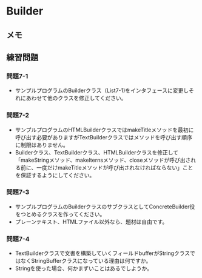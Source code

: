 # Builder

## メモ

## 練習問題

### 問題7-1

- サンプルプログラムのBuilderクラス（List7-1)をインタフェースに変更しそれにあわせて他のクラスを修正してください。

### 問題7-2

- サンプルプログラムのHTMLBuilderクラスではmakeTitleメソッドを最初に呼び出す必要がありますがTextBuilderクラスではメソッドを呼び出す順序に制限はありません。
- Builderクラス、TextBuilderクラス、HTMLBuilderクラスを修正して「makeStringメソッド、makelternsメソッド、closeメソッドが呼び出される前に、一度だけmakeTitleメソッドが呼び出されなければならない」ことを保証するようにしてください。

### 問題7-3

- サンプルプログラムのBuilderクラスのサブクラスとしてConcreteBuilder役をつとめるクラスを作ってください。
- プレーンテキスト、HTMLファイル以外なら、題材は自由です。

### 問題7-4

- TextBuilderクラスで文書を構築していくフィールドbufferがStringクラスではなくStringBufferクラスになっている理由は何ですか。
- Stringを使った場合、何かまずいことはあるでしようか。

